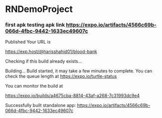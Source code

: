 # RNDemoProject
### first apk testing apk link https://expo.io/artifacts/4566c69b-066d-4fbc-9442-1633ec49607c
Published
Your URL is

https://exp.host/@harisshahid01/blood-bank

Checking if this build already exists...

Building...
Build started, it may take a few minutes to complete.
You can check the queue length at
 https://expo.io/turtle-status

You can monitor the build at

 https://expo.io/builds/a4675cba-8814-43af-a268-7c31993dc9e4

Successfully built standalone app: https://expo.io/artifacts/4566c69b-066d-4fbc-9442-1633ec49607c
